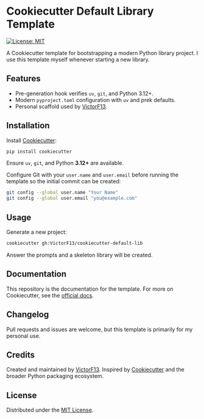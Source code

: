 # Cookiecutter Default Library Template

[![License: MIT](https://img.shields.io/badge/License-MIT-yellow.svg)](LICENSE)

A Cookiecutter template for bootstrapping a modern Python library project. I
use this template myself whenever starting a new library.

## Features

- Pre-generation hook verifies `uv`, `git`, and Python 3.12+.
- Modern `pyproject.toml` configuration with `uv` and prek defaults.
- Personal scaffold used by [VictorF13](https://github.com/VictorF13).

## Installation

Install [Cookiecutter](https://cookiecutter.readthedocs.io/en/latest/):

```bash
pip install cookiecutter
```

Ensure `uv`, `git`, and Python **3.12+** are available.

Configure Git with your `user.name` and `user.email` before running the template
so the initial commit can be created:

```bash
git config --global user.name "Your Name"
git config --global user.email "you@example.com"
```

## Usage

Generate a new project:

```bash
cookiecutter gh:VictorF13/cookiecutter-default-lib
```

Answer the prompts and a skeleton library will be created.

## Documentation

This repository is the documentation for the template. For more on Cookiecutter,
see the [official docs](https://cookiecutter.readthedocs.io/en/latest/).

## Changelog

Pull requests and issues are welcome, but this template is primarily for my
personal use.

## Credits

Created and maintained by [VictorF13](https://github.com/VictorF13). Inspired by
[Cookiecutter](https://cookiecutter.readthedocs.io/en/latest/) and the broader
Python packaging ecosystem.

## License

Distributed under the [MIT License](LICENSE).

